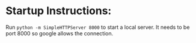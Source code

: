 # Startup Instructions:

Run `python -m SimpleHTTPServer 8000` to start a local server. It needs to be port 8000 so google allows the connection.
